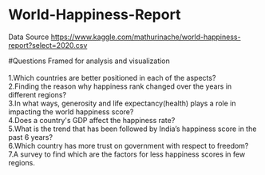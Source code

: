 # World-Happiness-Report

Data Source
https://www.kaggle.com/mathurinache/world-happiness-report?select=2020.csv<br>

#Questions Framed for analysis and visualization<br><br>
1.Which countries are better positioned in each of the aspects?<br>
2.Finding the reason why happiness rank changed over the years in different regions?<br>
3.In what ways, generosity and life expectancy(health) plays a role in impacting the world happiness score? <br>
4.Does a country's GDP affect the happiness rate?<br>
5.What is the trend that has been followed by India’s happiness score in the past 6 years?<br>
6.Which country has more trust on government with respect to freedom?<br>
7.A survey to find which are the factors for less happiness scores in few regions.<br>



